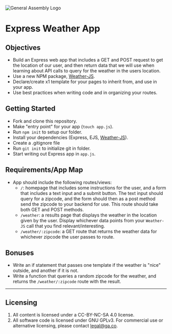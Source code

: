 ![General Assembly Logo](http://i.imgur.com/ke8USTq.png)

# Express Weather App

## Objectives
* Build an Express web app that includes a GET and POST request to get the location of our user, and then return data that we will use when learning about API calls to query for the weather in the users location. 
* Use a new NPM package, [Weather-JS](https://www.npmjs.com/package/weather-js).
* Declare/create x1 template for your pages to inherit from, and use in your app. 
* Use best practices when writing code and in organizing your routes. 

## Getting Started

* Fork and clone this repository.
* Make "entry point" for your app (`touch app.js`). 
* Run `npm init` to setup our folder. 
* Install your dependencies (Express, EJS, [Weather-JS](https://www.npmjs.com/package/weather-js)). 
* Create a .gitignore file
* Run `git init` to initialize git in folder. 
* Start writing out Express app in `app.js`.

## Requirements/App Map

* App should include the following routes/views:
  - `/`: homepage that includes some instructions for the user, and a form that includes a text input and a submit button. The text input should query for a zipcode, and the form should then as a post method send the zipcode to your backend for use. This route should take both GET and POST methods. 
  - `/weather`: a results page that displays the weather in the location given by the user. Display whichever data points from your `Weather-JS` call that you find relevant/interesting. 
  - `/weather/:zipcode`: a GET route that returns the weather data for whichever zipcode the user passes to route. 

## Bonuses
* Write an if statement that passes one template if the weather is "nice" outside, and another if it is not. 
* Write a function that queries a random zipcode for the weather, and returns the `/weather/:zipcode` route with the result. 

---

## Licensing
1. All content is licensed under a CC-BY-NC-SA 4.0 license.
2. All software code is licensed under GNU GPLv3. For commercial use or alternative licensing, please contact legal@ga.co.
